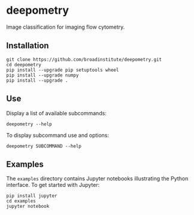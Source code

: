 # deepometry
Image classification for imaging flow cytometry.

## Installation

    git clone https://github.com/broadinstitute/deepometry.git
    cd deepometry
    pip install --upgrade pip setuptools wheel
    pip install --upgrade numpy
    pip install --upgrade .
    
## Use

Display a list of available subcommands:

    deepometry --help
    
To display subcommand use and options:

    deepometry SUBCOMMAND --help
    
    
## Examples

The `examples` directory contains Jupyter notebooks illustrating the Python interface. To get started with Jupyter:

    pip install jupyter
    cd examples
    jupyter notebook
